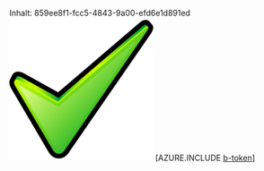 Inhalt: 859ee8f1-fcc5-4843-9a00-efd6e1d891ed![Bild](b0a59107-4f01-4e5f-8067-a3620d842bc0.png)
[AZURE.INCLUDE [b-token](0ae4c12c-fa45-495a-87ca-f42cb0c85bce.md)]
